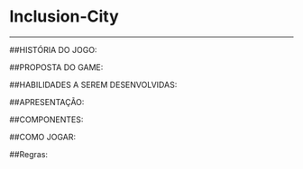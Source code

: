# Inclusion-City
-------------------------------------------------------------------------------------------------------------------------------------------------------------------------
##HISTÓRIA DO JOGO:

##PROPOSTA DO GAME:

##HABILIDADES A SEREM DESENVOLVIDAS:

##APRESENTAÇÃO:

##COMPONENTES:

##COMO JOGAR:

##Regras:

